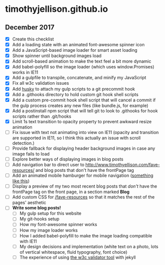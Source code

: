 # timothyjellison.github.io

## December 2017

- [x] Create this checklist
- [x] Add a loading state with an animated font-awesome spinner icon
- [x] Add a JavaScript-based image loader for smart asset loading
- [x] Show spinner until background images load
- [x] Add scroll-based animation to make the text feel a bit more dynamic
- [x] Add babel-polyfill so the image loader (which uses window.Promises) works in IE11
- [x] Add a gulpfile to transpile, concatenate, and minify my JavaScript
- [x] Fix all w3c validation issues
- [x] Add [husky](https://www.npmjs.com/package/husky) to attach my gulp scripts to a git precommit hook
- [x] Add a .githooks directory to hold custom git hook shell scripts
- [x] Add a custom pre-commit hook shell script that will cancel a commit if the gulp process creates any new files (like bundle.js, for example)
- [x] Add a postinstall npm script that will tell git to look to .githooks for hook scripts rather than .git/hooks
- [x] Limit 1s text transition to opacity property to prevent awkward resize animation
- [ ] Fix issue with text not animating into view on IE11 (opacity and transition are supported in IE11, so I think this actually an issue with scroll detection.)
- [ ] Provide fallback for displaying header background images in case any image fails to load
- [ ] Explore better ways of displaying images in blog posts
- [ ] Add navigation bar to direct user to http://www.timothyellison.com/fave-resources/ and blog posts that don't have the frontPage tag
- [ ] Add an animated mobile hamburger for mobile navigation ([something like this](https://eichefam.net/2014/10/01/animated-hamburger/))
- [ ] Display a preview of my two most recent blog posts that *don't* have the frontPage tag on the front page, in a section marked **Blog**
- [ ] Add custom CSS for [/fave-resources](http://www.timothyellison.com/fave-resources/) so that it matches the rest of the pages' aesthetic
- [ ] **Write some blog posts!**
  - [ ] My gulp setup for this website
  - [ ] My git-hooks setup
  - [ ] How my font-awesome spinner works
  - [ ] How my image loader works
  - [ ] How I added babel-polyfill to make the image loading compatible with IE11
  - [ ] My design decisions and implementation (white text on a photo, lots of vertical whitespace, fluid typography, font choice)
  - [ ] The experience of using [the w3c validator tool](https://validator.w3.org/) with jekyll

